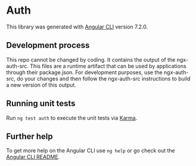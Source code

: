 # Auth

This library was generated with [Angular CLI](https://github.com/angular/angular-cli) version 7.2.0.

## Development process

This repo cannot be changed by coding. It contains the output of the ngx-auth-src. This files are a runtime artifact that can be used by applications through their package.json.
For development purposes, use the ngx-auth-src, do your changes and then follow the ngx-auth-src instructions to build a new version of this output.

## Running unit tests

Run `ng test auth` to execute the unit tests via [Karma](https://karma-runner.github.io).

## Further help

To get more help on the Angular CLI use `ng help` or go check out the [Angular CLI README](https://github.com/angular/angular-cli/blob/master/README.md).
